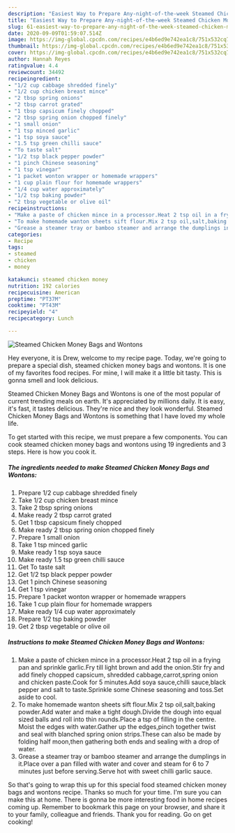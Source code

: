 ```yaml
---
description: "Easiest Way to Prepare Any-night-of-the-week Steamed Chicken Money Bags and Wontons"
title: "Easiest Way to Prepare Any-night-of-the-week Steamed Chicken Money Bags and Wontons"
slug: 61-easiest-way-to-prepare-any-night-of-the-week-steamed-chicken-money-bags-and-wontons
date: 2020-09-09T01:59:07.514Z
image: https://img-global.cpcdn.com/recipes/e4b6ed9e742ea1c8/751x532cq70/steamed-chicken-money-bags-and-wontons-recipe-main-photo.jpg
thumbnail: https://img-global.cpcdn.com/recipes/e4b6ed9e742ea1c8/751x532cq70/steamed-chicken-money-bags-and-wontons-recipe-main-photo.jpg
cover: https://img-global.cpcdn.com/recipes/e4b6ed9e742ea1c8/751x532cq70/steamed-chicken-money-bags-and-wontons-recipe-main-photo.jpg
author: Hannah Reyes
ratingvalue: 4.4
reviewcount: 34492
recipeingredient:
- "1/2 cup cabbage shredded finely"
- "1/2 cup chicken breast mince"
- "2 tbsp spring onions"
- "2 tbsp carrot grated"
- "1 tbsp capsicum finely chopped"
- "2 tbsp spring onion chopped finely"
- "1 small onion"
- "1 tsp minced garlic"
- "1 tsp soya sauce"
- "1.5 tsp green chilli sauce"
- "To taste salt"
- "1/2 tsp black pepper powder"
- "1 pinch Chinese seasoning"
- "1 tsp vinegar"
- "1 packet wonton wrapper or homemade wrappers"
- "1 cup plain flour for homemade wrappers"
- "1/4 cup water approximately"
- "1/2 tsp baking powder"
- "2 tbsp vegetable or olive oil"
recipeinstructions:
- "Make a paste of chicken mince in a processor.Heat 2 tsp oil in a frying pan and sprinkle garlic.Fry till light brown and add the onion.Stir fry and add finely chopped capsicum, shredded cabbage,carrot,spring onion and chicken paste.Cook for 5 minutes.Add soya sauce,chilli sauce,black pepper and salt to taste.Sprinkle some Chinese seasoning and toss.Set aside to cool."
- "To make homemade wanton sheets sift flour.Mix 2 tsp oil,salt,baking powder.Add water and make a tight dough.Divide the dough into equal sized balls and roll into thin rounds.Place a tsp of filling in the centre. Moist the edges with water.Gather up the edges,pinch together twist and seal with blanched spring onion strips.These can also be made by folding half moon,then gathering both ends and sealing with a drop of water."
- "Grease a steamer tray or bamboo steamer and arrange the dumplings in it.Place over a pan filled with water and cover and steam for 6 to 7 minutes just before serving.Serve hot with sweet chilli garlic sauce."
categories:
- Recipe
tags:
- steamed
- chicken
- money

katakunci: steamed chicken money 
nutrition: 192 calories
recipecuisine: American
preptime: "PT37M"
cooktime: "PT43M"
recipeyield: "4"
recipecategory: Lunch

---
```



![Steamed Chicken Money Bags and Wontons](https://img-global.cpcdn.com/recipes/e4b6ed9e742ea1c8/751x532cq70/steamed-chicken-money-bags-and-wontons-recipe-main-photo.jpg)

Hey everyone, it is Drew, welcome to my recipe page. Today, we're going to prepare a special dish, steamed chicken money bags and wontons. It is one of my favorites food recipes. For mine, I will make it a little bit tasty. This is gonna smell and look delicious.



Steamed Chicken Money Bags and Wontons is one of the most popular of current trending meals on earth. It's appreciated by millions daily. It is easy, it's fast, it tastes delicious. They're nice and they look wonderful. Steamed Chicken Money Bags and Wontons is something that I have loved my whole life.


To get started with this recipe, we must prepare a few components. You can cook steamed chicken money bags and wontons using 19 ingredients and 3 steps. Here is how you cook it.

<!--inarticleads1-->

##### The ingredients needed to make Steamed Chicken Money Bags and Wontons:

1. Prepare 1/2 cup cabbage shredded finely
1. Take 1/2 cup chicken breast mince
1. Take 2 tbsp spring onions
1. Make ready 2 tbsp carrot grated
1. Get 1 tbsp capsicum finely chopped
1. Make ready 2 tbsp spring onion chopped finely
1. Prepare 1 small onion
1. Take 1 tsp minced garlic
1. Make ready 1 tsp soya sauce
1. Make ready 1.5 tsp green chilli sauce
1. Get To taste salt
1. Get 1/2 tsp black pepper powder
1. Get 1 pinch Chinese seasoning
1. Get 1 tsp vinegar
1. Prepare 1 packet wonton wrapper or homemade wrappers
1. Take 1 cup plain flour for homemade wrappers
1. Make ready 1/4 cup water approximately
1. Prepare 1/2 tsp baking powder
1. Get 2 tbsp vegetable or olive oil




<!--inarticleads2-->

##### Instructions to make Steamed Chicken Money Bags and Wontons:

1. Make a paste of chicken mince in a processor.Heat 2 tsp oil in a frying pan and sprinkle garlic.Fry till light brown and add the onion.Stir fry and add finely chopped capsicum, shredded cabbage,carrot,spring onion and chicken paste.Cook for 5 minutes.Add soya sauce,chilli sauce,black pepper and salt to taste.Sprinkle some Chinese seasoning and toss.Set aside to cool.
1. To make homemade wanton sheets sift flour.Mix 2 tsp oil,salt,baking powder.Add water and make a tight dough.Divide the dough into equal sized balls and roll into thin rounds.Place a tsp of filling in the centre. Moist the edges with water.Gather up the edges,pinch together twist and seal with blanched spring onion strips.These can also be made by folding half moon,then gathering both ends and sealing with a drop of water.
1. Grease a steamer tray or bamboo steamer and arrange the dumplings in it.Place over a pan filled with water and cover and steam for 6 to 7 minutes just before serving.Serve hot with sweet chilli garlic sauce.




So that's going to wrap this up for this special food steamed chicken money bags and wontons recipe. Thanks so much for your time. I'm sure you can make this at home. There is gonna be more interesting food in home recipes coming up. Remember to bookmark this page on your browser, and share it to your family, colleague and friends. Thank you for reading. Go on get cooking!
